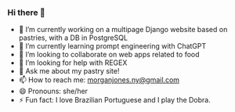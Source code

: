 ### Hi there 👋


- 🔭 I’m currently working on a multipage Django website based on pastries,  with a DB in PostgreSQL
- 🌱 I’m currently learning prompt engineering with ChatGPT
- 👯 I’m looking to collaborate on web apps related to food
- 🤔 I’m looking for help with REGEX
- 💬 Ask me about my pastry site!
- 📫 How to reach me: morganjones.ny@gmail.com
- 😄 Pronouns: she/her
- ⚡ Fun fact: I love Brazilian Portuguese and  I play the Dobra. 

